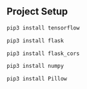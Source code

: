 ## Project Setup

```sh
pip3 install tensorflow
```

```sh
pip3 install flask
```

```sh
pip3 install flask_cors
```

```sh
pip3 install numpy
```

```sh
pip3 install Pillow
```
